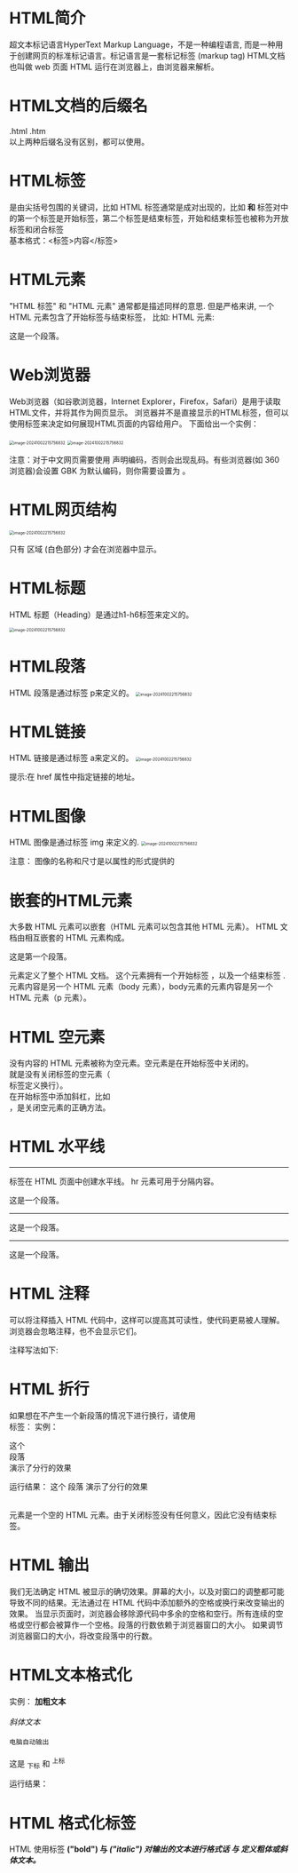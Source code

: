 # HTML简介
超文本标记语言HyperText Markup Language，不是一种编程语言, 而是一种用于创建网页的标准标记语言。标记语言是一套标记标签 (markup tag)
HTML文档也叫做 web 页面
HTML 运行在浏览器上，由浏览器来解析。  

# HTML文档的后缀名 
.html
.htm  
以上两种后缀名没有区别，都可以使用。

# HTML标签
是由尖括号包围的关键词，比如 <html> 
HTML 标签通常是成对出现的，比如 <b> 和 </b>
标签对中的第一个标签是开始标签，第二个标签是结束标签，开始和结束标签也被称为开放标签和闭合标签  
基本格式：<标签>内容</标签>

# HTML元素
"HTML 标签" 和 "HTML 元素" 通常都是描述同样的意思. 
但是严格来讲, 一个 HTML 元素包含了开始标签与结束标签，
比如: HTML 元素: <p>这是一个段落。</p>

# Web浏览器
 Web浏览器（如谷歌浏览器，Internet Explorer，Firefox，Safari）是用于读取HTML文件，并将其作为网页显示。 浏览器并不是直接显示的HTML标签，但可以使用标签来决定如何展现HTML页面的内容给用户。
下面给出一个实例：
 
<img src="..\Pic\第一个HTML文档.png" alt="image-20241002215756832" style="zoom:50%;" />

<img src="..\Pic\网页显示.png" alt="image-20241002215756832" style="zoom:50%;" />



注意：对于中文网页需要使用 <meta charset="utf-8"> 声明编码，否则会出现乱码。有些浏览器(如 360 浏览器)会设置 GBK 为默认编码，则你需要设置为 <meta charset="gbk">。




 
# HTML网页结构 
<img src="..\Pic\HTML网页结构.png" alt="image-20241002215756832" style="zoom:50%;" />

只有 <body>区域 (白色部分) 才会在浏览器中显示。
 

# HTML标题
 HTML 标题（Heading）是通过h1-h6标签来定义的。
 
 <img src="..\Pic\HTML标题.png" alt="image-20241002215756832" style="zoom:50%;" />


# HTML段落 
HTML 段落是通过标签 p来定义的。
 <img src="..\Pic\HTML标题.png" alt="image-20241002215756832" style="zoom:50%;" />

# HTML链接
HTML 链接是通过标签 a来定义的。
 <img src="..\Pic\HTML链接.png" alt="image-20241002215756832" style="zoom:50%;" />

 
提示:在 href 属性中指定链接的地址。

# HTML图像
HTML 图像是通过标签 img 来定义的.
 <img src="..\Pic\HTML图像.png" alt="image-20241002215756832" style="zoom:50%;" />


注意： 图像的名称和尺寸是以属性的形式提供的
# 嵌套的HTML元素
大多数 HTML 元素可以嵌套（HTML 元素可以包含其他 HTML 元素）。 HTML 文档由相互嵌套的 HTML 元素构成。
 <html>
 <body>
 <p>这是第一个段落。</p>
 </body>
 </html>
  
<html> 元素定义了整个 HTML 文档。
这个元素拥有一个开始标签 <html> ，以及一个结束标签 </html>.
元素内容是另一个 HTML 元素（body 元素），body元素的元素内容是另一个 HTML 元素（p 元素）。

# HTML 空元素
没有内容的 HTML 元素被称为空元素。空元素是在开始标签中关闭的。 <br> 就是没有关闭标签的空元素（<br> 标签定义换行）。  
在开始标签中添加斜杠，比如 <br/>，是关闭空元素的正确方法。

# HTML 水平线
<hr> 标签在 HTML 页面中创建水平线。 hr 元素可用于分隔内容。
<p>这是一个段落。</p>
<hr>
<p>这是一个段落。</p>
<hr>
<p>这是一个段落。</p>

# HTML 注释
可以将注释插入 HTML 代码中，这样可以提高其可读性，使代码更易被人理解。浏览器会忽略注释，也不会显示它们。

注释写法如下:
<!-- 这是一个注释 -->

# HTML 折行
如果想在不产生一个新段落的情况下进行换行，请使用 <br> 标签：
实例：
<p>这个<br>段落<br>演示了分行的效果</p>
运行结果：
这个
段落
演示了分行的效果

<br /> 元素是一个空的 HTML 元素。由于关闭标签没有任何意义，因此它没有结束标签。

# HTML 输出
我们无法确定 HTML 被显示的确切效果。屏幕的大小，以及对窗口的调整都可能导致不同的结果。无法通过在 HTML 代码中添加额外的空格或换行来改变输出的效果。
当显示页面时，浏览器会移除源代码中多余的空格和空行。所有连续的空格或空行都会被算作一个空格。段落的行数依赖于浏览器窗口的大小。
如果调节浏览器窗口的大小，将改变段落中的行数。

# HTML文本格式化
实例：
<b>加粗文本</b><br><br>
<i>斜体文本</i><br><br>
<code>电脑自动输出</code><br><br>
这是 <sub> 下标</sub> 和 <sup> 上标</sup>

运行结果：
# HTML 格式化标签
HTML 使用标签 <b>("bold") 与 <i>("italic") 对输出的文本进行格式话
<b> 与<i> 定义粗体或斜体文本。


 
 
 



 
 
 


